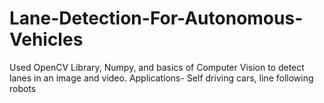 # Lane-Detection-For-Autonomous-Vehicles

Used OpenCV Library, Numpy, and basics of Computer Vision to detect lanes in an image and video.
Applications- Self driving cars, line following robots
